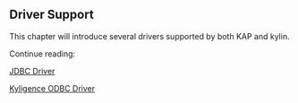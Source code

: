 ## Driver Support

This chapter will introduce several drivers supported by both KAP and kylin. 

Continue reading:

[JDBC Driver](jdbc.en.md)

[Kyligence ODBC Driver](kyligence_odbc.en.md)